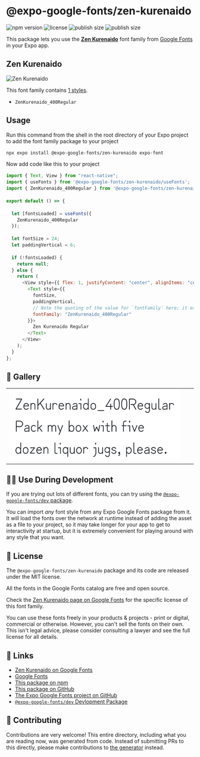 # @expo-google-fonts/zen-kurenaido

![npm version](https://flat.badgen.net/npm/v/@expo-google-fonts/zen-kurenaido)
![license](https://flat.badgen.net/github/license/expo/google-fonts)
![publish size](https://flat.badgen.net/packagephobia/install/@expo-google-fonts/zen-kurenaido)
![publish size](https://flat.badgen.net/packagephobia/publish/@expo-google-fonts/zen-kurenaido)

This package lets you use the [**Zen Kurenaido**](https://fonts.google.com/specimen/Zen+Kurenaido) font family from [Google Fonts](https://fonts.google.com/) in your Expo app.

## Zen Kurenaido

![Zen Kurenaido](./font-family.png)

This font family contains [1 styles](#-gallery).

- `ZenKurenaido_400Regular`

## Usage

Run this command from the shell in the root directory of your Expo project to add the font family package to your project

```sh
npx expo install @expo-google-fonts/zen-kurenaido expo-font
```

Now add code like this to your project

```js
import { Text, View } from "react-native";
import { useFonts } from '@expo-google-fonts/zen-kurenaido/useFonts';
import { ZenKurenaido_400Regular } from '@expo-google-fonts/zen-kurenaido/400Regular';

export default () => {

  let [fontsLoaded] = useFonts({
    ZenKurenaido_400Regular
  });

  let fontSize = 24;
  let paddingVertical = 6;

  if (!fontsLoaded) {
    return null;
  } else {
    return (
      <View style={{ flex: 1, justifyContent: "center", alignItems: "center" }}>
        <Text style={{
          fontSize,
          paddingVertical,
          // Note the quoting of the value for `fontFamily` here; it expects a string!
          fontFamily: "ZenKurenaido_400Regular"
        }}>
          Zen Kurenaido Regular
        </Text>
      </View>
    );
  }
};
```

## 🔡 Gallery


||||
|-|-|-|
|![ZenKurenaido_400Regular](./400Regular/ZenKurenaido_400Regular.ttf.png)||||


## 👩‍💻 Use During Development

If you are trying out lots of different fonts, you can try using the [`@expo-google-fonts/dev` package](https://github.com/expo/google-fonts/tree/master/font-packages/dev#readme).

You can import _any_ font style from any Expo Google Fonts package from it. It will load the fonts over the network at runtime instead of adding the asset as a file to your project, so it may take longer for your app to get to interactivity at startup, but it is extremely convenient for playing around with any style that you want.


## 📖 License

The `@expo-google-fonts/zen-kurenaido` package and its code are released under the MIT license.

All the fonts in the Google Fonts catalog are free and open source.

Check the [Zen Kurenaido page on Google Fonts](https://fonts.google.com/specimen/Zen+Kurenaido) for the specific license of this font family.

You can use these fonts freely in your products & projects - print or digital, commercial or otherwise. However, you can't sell the fonts on their own. This isn't legal advice, please consider consulting a lawyer and see the full license for all details.

## 🔗 Links

- [Zen Kurenaido on Google Fonts](https://fonts.google.com/specimen/Zen+Kurenaido)
- [Google Fonts](https://fonts.google.com/)
- [This package on npm](https://www.npmjs.com/package/@expo-google-fonts/zen-kurenaido)
- [This package on GitHub](https://github.com/expo/google-fonts/tree/master/font-packages/zen-kurenaido)
- [The Expo Google Fonts project on GitHub](https://github.com/expo/google-fonts)
- [`@expo-google-fonts/dev` Devlopment Package](https://github.com/expo/google-fonts/tree/master/font-packages/dev)

## 🤝 Contributing

Contributions are very welcome! This entire directory, including what you are reading now, was generated from code. Instead of submitting PRs to this directly, please make contributions to [the generator](https://github.com/expo/google-fonts/tree/master/packages/generator) instead.
